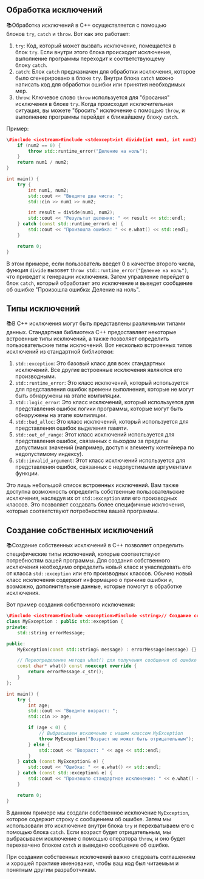 ## **Обработка исключений**

📚Обработка исключений в C++ осуществляется с помощью блоков `try`, `catch` и `throw`. Вот как это работает:

1. `try`: Код, который может вызвать исключение, помещается в блок `try`. Если внутри этого блока происходит исключение, выполнение программы переходит к соответствующему блоку `catch`.
2. `catch`: Блок `catch` предназначен для обработки исключения, которое было сгенерировано в блоке `try`. Внутри блока `catch` можно написать код для обработки ошибки или принятия необходимых мер.
3. `throw`: Ключевое слово `throw` используется для "бросания" исключения в блоке `try`. Когда происходит исключительная ситуация, вы можете "бросить" исключение с помощью `throw`, и выполнение программы перейдет к ближайшему блоку `catch`.

Пример:

```C++
\#include <iostream>#include <stdexcept>int divide(int num1, int num2) {
    if (num2 == 0) {
        throw std::runtime_error("Деление на ноль");
    }
    return num1 / num2;
}

int main() {
    try {
        int num1, num2;
        std::cout << "Введите два числа: ";
        std::cin >> num1 >> num2;

        int result = divide(num1, num2);
        std::cout << "Результат деления: " << result << std::endl;
    } catch (const std::runtime_error& e) {
        std::cout << "Произошла ошибка: " << e.what() << std::endl;
    }

    return 0;
}
```

В этом примере, если пользователь введет 0 в качестве второго числа, функция `divide` вызовет `throw std::runtime_error("Деление на ноль")`, что приведет к генерации исключения. Затем управление перейдет в блок `catch`, который обработает это исключение и выведет сообщение об ошибке "Произошла ошибка: Деление на ноль".

  

## **Типы исключений**

📚В C++ исключения могут быть представлены различными типами данных. Стандартная библиотека C++ предоставляет некоторые встроенные типы исключений, а также позволяет определить пользовательские типы исключений. Вот несколько встроенных типов исключений из стандартной библиотеки:

1. `std::exception`: Это базовый класс для всех стандартных исключений. Все другие встроенные исключения являются его производными.
2. `std::runtime_error`: Это класс исключений, который используется для представления ошибок времени выполнения, которые не могут быть обнаружены на этапе компиляции.
3. `std::logic_error`: Это класс исключений, который используется для представления ошибок логики программы, которые могут быть обнаружены на этапе компиляции.
4. `std::bad_alloc`: Это класс исключений, который используется для представления ошибок выделения памяти.
5. `std::out_of_range`: Этот класс исключений используется для представления ошибок, связанных с выходом за пределы допустимых значений (например, доступ к элементу контейнера по недопустимому индексу).
6. `std::invalid_argument`: Этот класс исключений используется для представления ошибок, связанных с недопустимыми аргументами функции.

Это лишь небольшой список встроенных исключений. Вам также доступна возможность определить собственные пользовательские исключения, наследуя их от `std::exception` или его производных классов. Это позволяет создавать более специфичные исключения, которые соответствуют потребностям вашей программы.

  

## **Создание собственных исключений**

📚Создание собственных исключений в C++ позволяет определить специфические типы исключений, которые соответствуют потребностям вашей программы. Для создания собственного исключения необходимо определить новый класс и унаследовать его от класса `std::exception` или его производных классов. Обычно новый класс исключения содержит информацию о причине ошибки и, возможно, дополнительные данные, которые помогут в обработке исключения.

Вот пример создания собственного исключения:

```C++
\#include <iostream>#include <exception>#include <string>// Создание собственного класса исключения
class MyException : public std::exception {
private:
    std::string errorMessage;

public:
    MyException(const std::string& message) : errorMessage(message) {}

    // Переопределение метода what() для получения сообщения об ошибке
    const char* what() const noexcept override {
        return errorMessage.c_str();
    }
};

int main() {
    try {
        int age;
        std::cout << "Введите возраст: ";
        std::cin >> age;

        if (age < 0) {
            // Выбрасываем исключение с нашим классом MyException
            throw MyException("Возраст не может быть отрицательным");
        } else {
            std::cout << "Возраст: " << age << std::endl;
        }
    } catch (const MyException& e) {
        std::cout << "Ошибка: " << e.what() << std::endl;
    } catch (const std::exception& e) {
        std::cout << "Произошло стандартное исключение: " << e.what() << std::endl;
    }

    return 0;
}
```

В данном примере мы создали собственное исключение `MyException`, которое содержит строку с сообщением об ошибке. Затем мы использовали это исключение внутри блока `try` и перехватываем его с помощью блока `catch`. Если возраст будет отрицательным, мы выбрасываем исключение с помощью оператора `throw`, и оно будет перехвачено блоком `catch` и выведено сообщение об ошибке.

При создании собственных исключений важно следовать соглашениям и хорошей практике именования, чтобы ваш код был читаемым и понятным другим разработчикам.